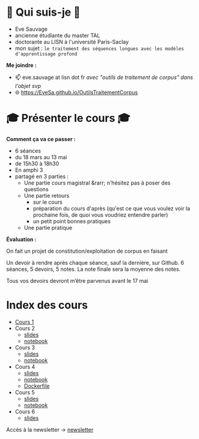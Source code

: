 # 👩 Qui suis-je 👩 

- Eve Sauvage
- ancienne étudiante du master TAL
- doctorante au LISN à l'université Paris-Saclay
- mon sujet : `le traitement des séquences longues avec les modèles d'apprentissage profond`

**Me joindre :** 

- 📫  eve.sauvage at lisn dot fr *avec "outils de traitement de corpus" dans l'objet svp*
- 🌐  <https://EveSa.github.io/OutilsTraitementCorpus>

#  🎓 Présenter le cours 🎓

**Comment ça va ce passer :** 

- 6 séances 
- du 18 mars au 13 mai
- de 15h30 à 18h30
- En amphi 3
- partagé en 3 parties : 
  - Une partie cours magistral
    \&rarr; n'hésitez pas à poser des questions
  - Une partie retours 
    - sur le cours
    - préparation du cours d'après (qu'est ce que vous voulez voir la prochaine fois, de quoi vous voudriez entendre parler)
    - un petit point bonnes pratiques
  - Une partie pratique

**Évaluation :** 

On fait un projet de constitution/exploitation de corpus en faisant

Un devoir à rendre après chaque séance, sauf la dernière, sur Github.
6 séances, 5 devoirs, 5 notes. La note finale sera la moyenne des notes.

Tous vos devoirs devront m’être parvenus avant le 17 mai

# Index des cours

- [Cours 1](/slides/cours1.html)
- Cours 2
  - [slides](/slides/cours2.html)
  - [notebook](/notebooks/web_scrap.ipynb)
- Cours 3
  - [slides](/slides/cours3.html)
  - [notebook](/notebooks/web_scrap.ipynb)
- Cours 4
  - [slides](/slides/cours4.html)
  - [notebook](/notebooks/visualise_data.ipynb)
  - [Dockerfile](/src/dockerssh.zip)
- Cours 5
  - [slides](/slides/cours5.html)
  - [notebook](/notebooks/significativity_test.ipynb)
- Cours 6
  - [slides](/slides/cours6.html)

Accès à la newsletter &rarr; [newsletter](./newsletter.md)